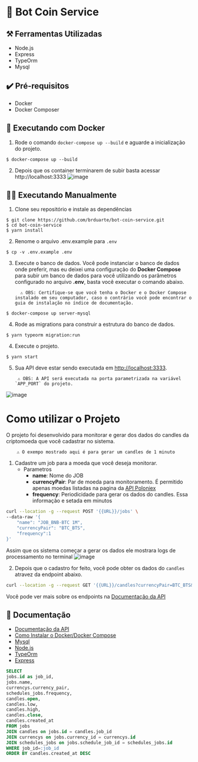 # 🤖 Bot Coin Service 

## ⚒️ Ferramentas Utilizadas 
  - Node.js
  - Express
  - TypeOrm 
  - Mysql

## ✔️ Pré-requisitos 
  - Docker 
  - Docker Composer 

## 🐳  Executando com Docker

1. Rode o comando `docker-compose up --build` e aguarde a inicialização do projeto.
```
$ docker-compose up --build
```
2. Depois que os container terminarem de subir basta acessar http://localhost:3333
![image](https://user-images.githubusercontent.com/29002558/118587645-5a5b7f80-b773-11eb-8d93-42a41e4c7546.png)


## 👨‍💻 Executando Manualmente

1. Clone seu repositório e instale as dependências  

```console
$ git clone https://github.com/brduarte/bot-coin-service.git 
$ cd bot-coin-service
$ yarn install
```

2. Renome o arquivo .env.example para `.env`
```console
$ cp -v .env.example .env
```

3. Execute o banco de dados. Você pode instanciar o banco de dados onde preferir, mas eu deixei uma configuração do **Docker Compose** para subir um banco de dados para você utilizando os parâmetros configurado no arquivo **.env**, basta você executar o comando abaixo.
         
         ⚠️ OBS: Certifique-se que você tenha o Docker e o Docker Compose instalado em seu computador, caso o contrário você pode encontrar o guia de instalação no índice de documentação.

```console
$ docker-compose up server-mysql
```

4. Rode as migrations para construir a estrutura do banco de dados.
```console
$ yarn typeorm migration:run
```

4. Execute o projeto.
```console
$ yarn start 
```

5. Sua API deve estar sendo executada em [http://localhost:3333](http://localhost:3333/).

        ⚠️ OBS: A API será executada na porta parametrizada na variável `APP_PORT` do projeto. 

![image](https://user-images.githubusercontent.com/29002558/118587645-5a5b7f80-b773-11eb-8d93-42a41e4c7546.png)

# Como utilizar o Projeto
O projeto foi desenvolvido para monitorar e gerar dos dados do candles da criptomoeda que você cadastrar no sistema.
       
        ⚠️ O exempo mostrado aqui é para gerar um candles de 1 minuto

1. Cadastre um job para a moeda que você deseja monitorar. 
   - Parametros
        - **name**: Nome do JOB
        - **currencyPair**: Par de moeda para monitoramento. É permitido apenas moedas listadas na pagina da [API Poloniex](https://docs.poloniex.com/#currency-pair-ids)
        - **frequency**: Periodicidade para gerar os dados do candles. Essa informação e setada em minutos

```sh
curl --location -g --request POST '{{URL}}/jobs' \
--data-raw '{
    "name": "JOB_BNB-BTC 1M",
    "currencyPair": "BTC_BTS",
    "frequency":1
}'
```
Assim que os sistema começar a gerar os dados ele mostrara logs de processamento no terminal
![image](https://user-images.githubusercontent.com/29002558/118678327-4cd5e200-b7d3-11eb-98c8-4f033bfcd8a9.png)

2. Depois que o cadastro for feito, você pode obter os dados do `candles` atravez da endpoint abaixo.
```sh
curl --location -g --request GET '{{URL}}/candles?currencyPair=BTC_BTS&frequency=1'
```

Você pode ver mais sobre os endpoints na  [Documentação da API](https://documenter.getpostman.com/view/5528641/TzRYbPov)

## 📝 Documentação 
- [Documentação da API](https://documenter.getpostman.com/view/5528641/TzRYbPov)
- [Como Instalar o Docker/Docker Compose](https://docs.docker.com/engine/install/)
- [Mysql](https://www.mysql.com/)
- [Node.js](https://nodejs.org/en/docs/)
- [TypeOrm](https://typeorm.io/)
- [Express](https://expressjs.com/pt-br/)

```sql
SELECT
jobs.id as job_id,
jobs.name,
currencys.currency_pair,
schedules_jobs.frequency,
candles.open,
candles.low,
candles.high,
candles.close,
candles.created_at
FROM jobs
JOIN candles on jobs.id = candles.job_id
JOIN currencys on jobs.currency_id = currencys.id
JOIN schedules_jobs on jobs.schedule_job_id = schedules_jobs.id
WHERE job_id=:job_id
ORDER BY candles.created_at DESC
```
